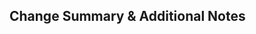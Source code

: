 ## Change Summary & Additional Notes

<!--
- If multiple commits, summarize what has changed
- Mention any manual testing done.
- If there are UI updates, please include before & after screenshots
-->
